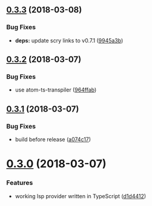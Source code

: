 <a name="0.3.3"></a>
## [0.3.3](https://github.com/crystal-lang-tools/atom-ide-crystal/compare/v0.3.2...v0.3.3) (2018-03-08)


### Bug Fixes

* **deps:** update scry links to v0.7.1 ([9945a3b](https://github.com/crystal-lang-tools/atom-ide-crystal/commit/9945a3b))

<a name="0.3.2"></a>
## [0.3.2](https://github.com/crystal-lang-tools/atom-ide-crystal/compare/v0.3.1...v0.3.2) (2018-03-07)


### Bug Fixes

* use atom-ts-transpiler ([964ffab](https://github.com/crystal-lang-tools/atom-ide-crystal/commit/964ffab))

<a name="0.3.1"></a>
## [0.3.1](https://github.com/crystal-lang-tools/atom-ide-crystal/compare/v0.3.0...v0.3.1) (2018-03-07)


### Bug Fixes

* build before release ([a074c17](https://github.com/crystal-lang-tools/atom-ide-crystal/commit/a074c17))

<a name="0.3.0"></a>
# [0.3.0](https://github.com/crystal-lang-tools/atom-ide-crystal/compare/v0.2.3...v0.3.0) (2018-03-07)


### Features

* working lsp provider written in TypeScript ([d1d4412](https://github.com/crystal-lang-tools/atom-ide-crystal/commit/d1d4412))
